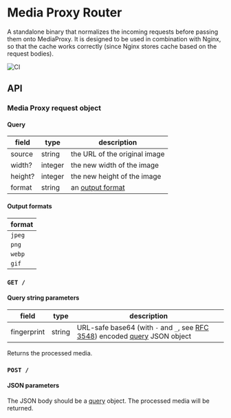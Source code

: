 # Media Proxy Router

A standalone binary that normalizes the incoming requests before passing them onto MediaProxy. It is designed to be used in combination with Nginx, so that the cache works correctly (since Nginx stores cache based on the request bodies).

![CI](https://github.com/ThePicoNerd/mediaproxy-router/workflows/CI/badge.svg)

## API

### Media Proxy request object

#### Query

| field   | type    | description                         |
| ------- | ------- | ----------------------------------- |
| source  | string  | the URL of the original image       |
| width?  | integer | the new width of the image          |
| height? | integer | the new height of the image         |
| format  | string  | an [output format](#output-formats) |

#### Output formats

| format |
| ------ |
| `jpeg` |
| `png`  |
| `webp` |
| `gif`  |

### `GET /`

#### Query string parameters

| field       | type   | description                                                                                                                           |
| ----------- | ------ | ------------------------------------------------------------------------------------------------------------------------------------- |
| fingerprint | string | URL-safe base64 (with `-` and `_`, see [RFC 3548](https://tools.ietf.org/html/rfc3548#section-4)) encoded [query](#query) JSON object |

Returns the processed media.

### `POST /`

#### JSON parameters

The JSON body should be a [query](#query) object. The processed media will be returned.
